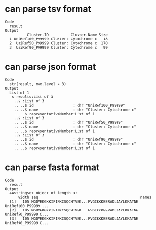 # can parse tsv format

    Code
      result
    Output
              Cluster.ID          Cluster.Name Size
      1 UniRef100_P99999 Cluster: Cytochrome c   18
      2  UniRef50_P99999 Cluster: Cytochrome c  170
      3  UniRef90_P99999 Cluster: Cytochrome c   99

# can parse json format

    Code
      str(result, max.level = 3)
    Output
      List of 1
       $ results:List of 3
        ..$ :List of 3
        .. ..$ id                  : chr "UniRef100_P99999"
        .. ..$ name                : chr "Cluster: Cytochrome c"
        .. ..$ representativeMember:List of 1
        ..$ :List of 3
        .. ..$ id                  : chr "UniRef50_P99999"
        .. ..$ name                : chr "Cluster: Cytochrome c"
        .. ..$ representativeMember:List of 1
        ..$ :List of 3
        .. ..$ id                  : chr "UniRef90_P99999"
        .. ..$ name                : chr "Cluster: Cytochrome c"
        .. ..$ representativeMember:List of 1

# can parse fasta format

    Code
      result
    Output
      AAStringSet object of length 3:
          width seq                                               names               
      [1]   105 MGDVEKGKKIFIMKCSQCHTVEK...FVGIKKKEERADLIAYLKKATNE UniRef100_P99999 ...
      [2]   105 MGDVEKGKKIFIMKCSQCHTVEK...FVGIKKKEERADLIAYLKKATNE UniRef50_P99999 C...
      [3]   105 MGDVEKGKKIFIMKCSQCHTVEK...FVGIKKKEERADLIAYLKKATNE UniRef90_P99999 C...


